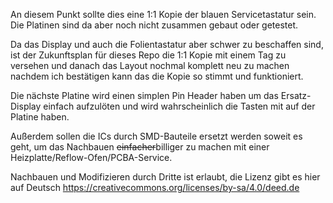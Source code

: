 An diesem Punkt sollte dies eine 1:1 Kopie der blauen Servicetastatur sein.
Die Platinen sind da aber noch nicht zusammen gebaut oder getestet.

Da das Display und auch die Folientastatur aber schwer zu beschaffen sind,
ist der Zukunftsplan für dieses Repo die 1:1 Kopie mit einem Tag zu versehen
und danach das Layout nochmal komplett neu zu machen nachdem ich bestätigen kann das die Kopie so stimmt und funktioniert.

Die nächste Platine wird einen simplen Pin Header haben um das Ersatz-Display einfach aufzulöten
und wird wahrscheinlich die Tasten mit auf der Platine haben.

Außerdem sollen die ICs durch SMD-Bauteile ersetzt werden soweit es geht,
um das Nachbauen ~~einfacher~~billiger zu machen mit einer Heizplatte/Reflow-Ofen/PCBA-Service.

Nachbauen und Modifizieren durch Dritte ist erlaubt, die Lizenz gibt es hier auf Deutsch
https://creativecommons.org/licenses/by-sa/4.0/deed.de
